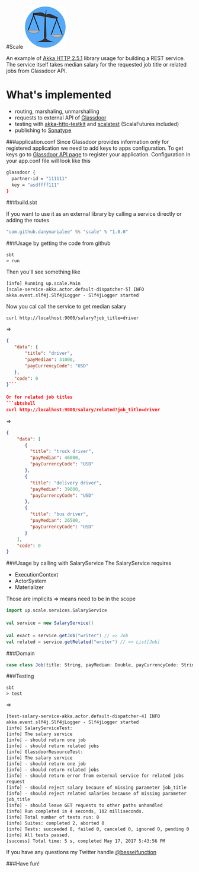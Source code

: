
#Scale
 ![alt text](src/main/resources/logo.png)

An example of [Akka HTTP 2.5.1](http://akka.io/docs/?_ga=2.132477901.2114488730.1495028763-1586046796.1493973640) library usage for building a REST service.
The service itself takes median salary for the requested job title or related jobs from Glassdoor API. 

# What's implemented
- routing, marshaling, unmarshalling
- requests to external API of [Glassdoor](www.glassdoor.com)
- testing with [akka-http-testkit](http://doc.akka.io/docs/akka-http/10.0.5/scala/http/routing-dsl/testkit.html) and [scalatest](http://www.scalatest.org/) (ScalaFutures included)
- publishing to [Sonatype](oss.sonatype.org)


###application.conf
Since Glassdoor provides information only for registered application we need to add keys to apps configuration.
To get keys go to [Glassdoor API page](www.glassdoor.com/developer/index.htm) to register your application. 
Configuration in your app.conf file will look like this
```sh
glassdoor {
  partner-id = "111111"
  key =	"asdffff111"
}
 ```
 
###build.sbt 

If you want to use it as an external library by calling a service directly or adding the routes
```scala
"com.github.danymarialee" %% "scale" % "1.0.0"
 ```


###Usage by getting the code from github
```sbtshell
sbt
> run
 ```
Then you'll see something like 
```sbtshell
[info] Running up.scale.Main 
[scale-service-akka.actor.default-dispatcher-5] INFO akka.event.slf4j.Slf4jLogger - Slf4jLogger started
```
Now you cal call the service to get median salary
```sbtshell
curl http://localhost:9000/salary?job_title=driver
```
=> 
```json
{
   "data": {
       "title": "driver",
       "payMedian": 31000,
       "payCurrencyCode": "USD"
   },
   "code": 0
}```

Or for related job titles
```sbtshell
curl http://localhost:9000/salary/related?job_title=driver
```
=>
```json
{
    "data": [
       {
         "title": "truck driver",
         "payMedian": 46000,
         "payCurrencyCode": "USD"
       },
       {
         "title": "delivery driver",
         "payMedian": 39000,
         "payCurrencyCode": "USD"
       },
       {
         "title": "bus driver",
         "payMedian": 26500,
         "payCurrencyCode": "USD"
       }
    ],
    "code": 0
}
```

###Usage by calling with SalaryService
The SalaryService requires 

- ExecutionContext
- ActorSystem
- Materializer

Those are implicits => means need to be in the scope

```scala
import up.scale.services.SalaryService

val service = new SalaryService()

val exact = service.getJob("writer") // => Job
val related = service.getRelated("writer") // => List[Job]
```

###Domain
```scala
case class Job(title: String, payMedian: Double, payCurrencyCode: String)
```

###Testing
```sbtshell
sbt
> test
```
=>
```sbtshell
[test-salary-service-akka.actor.default-dispatcher-4] INFO akka.event.slf4j.Slf4jLogger - Slf4jLogger started
[info] SalaryServiceTest:
[info] The salary service
[info] - should return one job
[info] - should return related jobs
[info] GlassdoorResourceTest:
[info] The salary service
[info] - should return one job
[info] - should return related jobs
[info] - should return error from external service for related jobs request
[info] - should reject salary because of missing parameter job_title
[info] - should reject related salaries because of missing parameter job_title
[info] - should leave GET requests to other paths unhandled
[info] Run completed in 4 seconds, 102 milliseconds.
[info] Total number of tests run: 8
[info] Suites: completed 2, aborted 0
[info] Tests: succeeded 8, failed 0, canceled 0, ignored 0, pending 0
[info] All tests passed.
[success] Total time: 5 s, completed May 17, 2017 5:43:56 PM
```

If you have any questions my Twitter handle [@besseifunction](https://twitter.com/besseifunction)

###Have fun!

